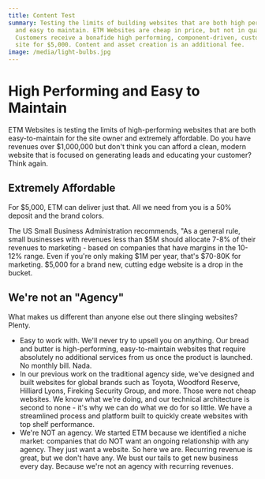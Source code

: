 ```yaml
---
title: Content Test
summary: Testing the limits of building websites that are both high performing
  and easy to maintain. ETM Websites are cheap in price, but not in quality.
  Customers receive a bonafide high performing, component-driven, customizable
  site for $5,000. Content and asset creation is an additional fee.
image: /media/light-bulbs.jpg
---
```

# High Performing and Easy to Maintain

ETM Websites is testing the limits of high-performing websites that are both easy-to-maintain for the site owner and extremely affordable. Do you have revenues over $1,000,000 but don't think you can afford a clean, modern website that is focused on generating leads and educating your customer? Think again.

## Extremely Affordable

For $5,000, ETM can deliver just that. All we need from you is a 50% deposit and the brand colors.

The US Small Business Administration recommends, "As a general rule, small businesses with revenues less than $5M should allocate 7-8% of their revenues to marketing - based on companies that have margins in the 10-12% range. Even if you're only making $1M per year, that's $70-80K for marketing. $5,000 for a brand new, cutting edge website is a drop in the bucket.

## We're not an "Agency"

What makes us different than anyone else out there slinging websites? Plenty.

* Easy to work with. We'll never try to upsell you on anything. Our bread and butter is high-performing, easy-to-maintain websites that require absolutely no additional services from us once the product is launched. No monthly bill. Nada.
* In our previous work on the traditional agency side, we've designed and built websites for global brands such as Toyota, Woodford Reserve, Hilliard Lyons, Fireking Security Group, and more. Those were not cheap websites. We know what we're doing, and our technical architecture is second to none - it's why we can do what we do for so little. We have a streamlined process and platform built to quickly create websites with top shelf performance.
* We're NOT an agency. We started ETM because we identified a niche market: companies that do NOT want an ongoing relationship with any agency. They just want a website. So here we are. Recurring revenue is great, but we don't have any. We bust our tails to get new business every day. Because we're not an agency with recurring revenues.